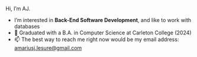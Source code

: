 Hi, I’m AJ.
- I’m interested in **Back-End Software Development**, and like to work with databases
- 💞️ Graduated with a B.A. in Computer Science at Carleton College (2024)
- 📫 The best way to reach me right now would be my email address: amariusj.lesure@gmail.com
